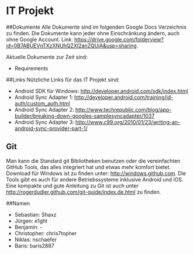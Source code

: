 IT Projekt
===

##Dokumente
Alle Dokumente sind im folgenden Google Docs Verzeichnis zu finden. Die Dokumente kann jeder ohne Einschränkung ändern, auch ohne Google Account.
Link: https://drive.google.com/folderview?id=0B7ABUEVnTXzXNUhQZXI2anZQUjA&usp=sharing.

Aktuelle Dokumente zur Zeit sind:
* Requirements

##Links
Nützliche Links für das IT Projekt sind:
* Android SDK für Windows: http://developer.android.com/sdk/index.html
* Android Sync Adapter 1: http://developer.android.com/training/id-auth/custom_auth.html
* Android Sync Adapter 2: http://www.techrepublic.com/blog/app-builder/breaking-down-googles-samplesyncadapter/1037
* Android Sync Adapter 3: http://www.c99.org/2010/01/23/writing-an-android-sync-provider-part-1/

## Git
Man kann die Standard git Bibliotheken benutzen oder die vereinfachten GitHub Tools, das alles integriert hat und etwas mehr komfort bietet. 
Download für Windows ist zu finden unter: http://windows.github.com. Die Tools gibt es auch für andere Betriebssysteme inklusive Android und iOS.
Eine kompakte und gute Anleitung zu Git ist auch unter http://rogerdudler.github.com/git-guide/index.de.html zu finden. 

##Namen
* Sebastian: Shaxz
* Jürgen: e1ght
* Benjamin: -
* Christopher: chris7topher
* Niklas: nschaefer
* Baris: baris2887
